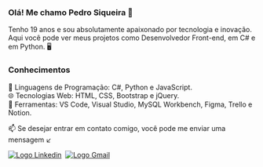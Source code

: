 <h3>Olá! Me chamo Pedro Siqueira 👋</h3>
<p>Tenho 19 anos e sou absolutamente apaixonado por tecnologia e inovação. Aqui você pode ver meus projetos como Desenvolvedor Front-end, em C# e em Python. 🖥️</p>

<h3>Conhecimentos</h3>
🚀 Linguagens de Programação: C#, Python e JavaScript.<br>
🌐 Tecnologias Web: HTML, CSS, Bootstrap e jQuery.<br>
🔧 Ferramentas: VS Code, Visual Studio, MySQL Workbench, Figma, Trello e Notion.<br>

📫 Se desejar entrar em contato comigo, você pode me enviar uma mensagem ↙️
<div>
  <a href="https://www.linkedin.com/in/pedro-siqueira-pereira-bitarães-a130a9229/" target="_blank"><img src="https://img.shields.io/badge/LinkedIn-0077B5?style=for-the-badge&logo=linkedin&logoColor=white" alt="Logo Linkedin"></a>&nbsp
  <a href="mailto:pedrosiqueirapb@gmail.com" target="_blank"><img src="https://img.shields.io/badge/Gmail-D14836?style=for-the-badge&logo=gmail&logoColor=white" alt="Logo Gmail"></a>
</div>
